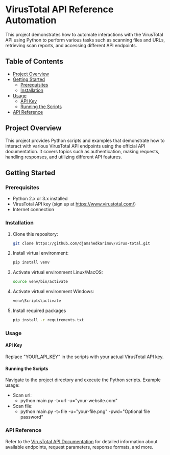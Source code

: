 # VirusTotal API Reference Automation

This project demonstrates how to automate interactions with the VirusTotal API using Python to perform various tasks such as scanning files and URLs, retrieving scan reports, and accessing different API endpoints.

## Table of Contents

- [Project Overview](#project-overview)
- [Getting Started](#getting-started)
  - [Prerequisites](#prerequisites)
  - [Installation](#installation)
- [Usage](#usage)
  - [API Key](#api-key)
  - [Running the Scripts](#running-the-scripts)
- [API Reference](#api-reference)

## Project Overview

This project provides Python scripts and examples that demonstrate how to interact with various VirusTotal API endpoints using the official API documentation. It covers topics such as authentication, making requests, handling responses, and utilizing different API features.

## Getting Started

### Prerequisites

- Python 2.x or 3.x installed
- VirusTotal API key (sign up at https://www.virustotal.com/)
- Internet connection

### Installation

1. Clone this repository:
   ```sh
   git clone https://github.com/djamshedkarimov/virus-total.git
2. Install virtual environment:
    ```sh
    pip install venv
3. Activate virtual environment Linux/MacOS:
   ```sh
   source venv/bin/activate
4. Activate virtual environment Windows:   
    ```sh
    venv\Scripts\activate
5. Install required packages
    ```sh
   pip install -r requirements.txt
   
### Usage

#### API Key
Replace "YOUR_API_KEY" in the scripts with your actual VirusTotal API key.

#### Running the Scripts
Navigate to the project directory and execute the Python scripts.
Example usage:
- Scan url:
  - python main.py -t=url -u="your-website.com"
- Scan file:
  - python main.py -t=file -u="your-file.png" -pwd="Optional file password"

### API Reference
Refer to the [VirusTotal API Documentation](https://developers.virustotal.com/reference/overview) for detailed information about available endpoints, request parameters, response formats, and more.
